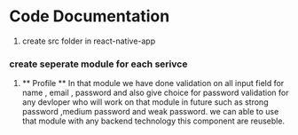# Code Documentation

1. create src folder in react-native-app


### create seperate module for each serivce


1. ** Profile **
   In that module we have done validation on all input field
   for name , email , password and also give choice for password validation for any devloper who will work on that module in future such as strong password ,medium password and weak password.
   we can able to use that module with any backend technology this component are reuseble.
